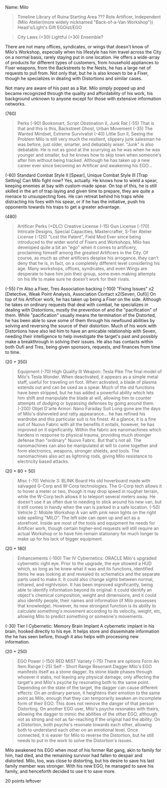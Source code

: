 Name: Milo
>Timeline
Library of Ruina
>Starting Area
???
>Role
Artificer, Independent (Milo Atelier(more widely nicknamed "Back-of-a-Van Workshop"))
>Head's/Light's Gift
EGOist/EGO

>City Laws
(+30) Lightful
(+30) Ensemble?

There are not many offices, syndicates, or wings that doesn't know of Milo's Workshop, especially when his lifestyle has him travel across the City on a normal basis, rarely staying put in one location. He offers a wide-array of products for different types of customers, from household appliances to Fixer weapons, from the Backstreets to the Nests, he has a large net of requests to pull from. Not only that, but he is also known to be a Fixer, though he specializes in dealing with Distortions and similar cases.

Not many are aware of his past as a Rat. Milo simply popped up and became recognized through the quality and affordability of his work, his background unknown to anyone except for those with extensive information networks.

(760)
>Perks
(-90) Booksmart, Script Obstination II, Junk Rat
(-55) That is that and this is this, Backstreet Ghost, Urban Movement
(-35) The Wanted Mindset, Extreme Survivalist
(-40) Little Sun II, Seeing the Problem
Milo is still very much the resilient, slippery junk salesman he was before, just older, smarter, and debatably wiser. "Junk" is also debatable. He is not as good at the scurrying as he was when he was younger and smaller, but he knows how to skip town when someone's after him without being tracked. Although he has taken up a new career ever since becoming an Artificer and awakening his EGO...

(-60) Standard Combat Style II [Spear], Unique Combat Style III [Trap Setting]
Can Milo fight now? Yes, actually. He knows how to wield a spear, keeping enemies at bay with custom-made spear. On top of this, he is still skilled in the art of trap laying and given time to prepare, they are quite a menace to unsuspecting foes. He can retreat behind his traps while distracting his foes with his spear, or if he has the initiative, push his opponents towards his traps to get a greater advantage.

(480)
>Artificer Perks (+DLC)
Creative License
(-15) Gun License
(-170) Intricate Designs, Special Capacities, Mastercrafter, S-Tier Atelier License
(-120) "Lost the Patent", Field Mod
Ever since being introduced to the wider world of Fixers and Workshops, Milo has developed quite a bit an "ego" when it comes to artificery, proclaiming himself among the greatest Artificers in the City. Of course, as much as other artificers despise his arrogance, they can't deny that he is, in fact, on a completely different level considering his age. Many workshops, offices, syndicates, and even Wings are desperate to have him join their group, some even making attempts on his life to make sure he doesn't work for their rivals.

(-55) I'm Also a Fixer, Tres Association backing
(-100) "Fixing Issues" x2 [Detective, Weak Point Analysis, Association Contact x2(Seven, Oufi)]
On top of his Artificer work, he has taken up being a Fixer on the side. Although he takes on ordinary requests that deal with combat, he specializes in dealing with Distortions, mostly the prevention of and the "pacification" of them. While "pacification" usually means the termination of the Distorted, he has been able to save some of them through his newfound abilities by solving and reversing the source of their distortion. Much of his work with Distortions have also led him to have an amicable relationship with Seven, needing their intelligence to help investigate the target's past and possibly make a breakthrough in solving their issues. He also has contacts within both Oufi and Tres, being given sponsors, requests, and finances from time to time.

(20 + 350)
>Equipment
(-70) High Quality III Weapon: Tesla Pike
The final model of Milo's Tesla Wonder. When deactivated, it appears as a simple metal staff, useful for traveling on foot. When activated, a blade of plasma extends out and can be used as a spear. Much of the old functions have been stripped, but he has added a powerful ability which lets him shift and manipulate the blade at will, allowing him to counter attempts of dodging or bypassing defenses by going around them.
(-200) Objet D'arte Armor: Nano Faraday Suit
Long gone are the days of Milo's disheveled and ratty appearance... he has refined his wardrobe and this particular suit is his finest. At a glance, it is a fine suit of Nuovo Fabric with all the benefits it entails, however, he has improved on it significantly. Within the fabric are nanomachines which hardens in response to physical trauma, providing much stronger defense than "ordinary" Nuovo Fabric. But that's not all. The nanomachines can also be manipulated at will to come together and form electronics, weapons, stronger shields, and tools. The nanomachines also act as lightning rods, giving Milo resistance to electricity based attacks.

(20 + 80 + 50)
>Misc
(-70) Vehicle 3: BLINK Board
His old hoverboard made with salvaged G-Corp and W-Corp technologies. The G-Corp tech allows it to hover a meter or two, though it may drop speed in rougher terrain, while the W-Corp tech allows it to teleport several meters away. He doesn't use it as often due to needing to stick around his new van, but it still comes in handy when the van is parked in a safe location.
(-50) Vehicle 2: Mobile Workshop
A van with pink neon lights on the right side spelling "MILO". The left side can open up and act as a storefront. Inside are most of the tools and equipment he needs for Artificer work, though certain higher-end requests will still require an actual Workshop or to have him remain stationary for much longer to make up for his lack of bigger equipment.

(20 + 180)
>Enhancements
(-100) Tier IV Cybernetics: ORACLE
Milo's upgraded cybernetic right eye. Prior to the upgrade, the eye showed a HUD which, so long as he knew what it was and its functions, identified items he was looking at and revealed its schematics and the separate parts used to make it. It could also change sights between normal, infrared, and nightvision. It has been improved significantly, being able to identify information beyond its original: it could identify an object's chemical composition, weight and dimensions, and it could also identify people, their names and information (if Milo possesses that knowledge). However, its new strongest function is its ability to calculate something's movement according to its velocity, weight, etc, allowing Milo to predict something or someone's movements.

(-30) Tier I Cybernetic: Memory Brain Implant
A cybernetic implant in his brain, hooked directly to his eye. It helps store and disseminate information the he has seen before, though it also helps with processing new information.

(20 + 250)
>EGO
>Power
(-150) RED MIST
>Variety
(-75) There are options
>Form
An Item
>Range
(-25) Self - Short Range
Resonant Dagger
Milo's EGO manifests itself as a stone dagger. Its stone blade phases through whoever it stabs, not leaving any physical damage, only affecting the target's and Milo's psyche by resonating both to the same point. Depending on the state of the target, the dagger can cause different effects:
On an ordinary person, it heightens their emotion to the same point as Milo, enough that they can temporarily awaken an incomplete form of their EGO. This does not remove the danger of that person Distorting.
On another EGO user, Milo's psyche resonates with theirs, allowing the dagger to mimic the abilities of the other EGO, although not as strong and not as far-reaching if the original had the ability.
On a Distortion, both psyche's resonate towards each other, allowing both to understand each other on an emotional level. Once connected, it is easier for Milo to reverse the Distortion, but he still needs to put in the work to solve the Distortion's issues.

Milo awakened his EGO when most of his former Rat gang, akin to family for him, had died, and the remaining survivor had fallen to despair and distorted. Milo, too, was close to distorting, but his desire to save his last family member was stronger. With his new EGO, he managed to save his family, and henceforth decided to use it to save more.

20 points leftover